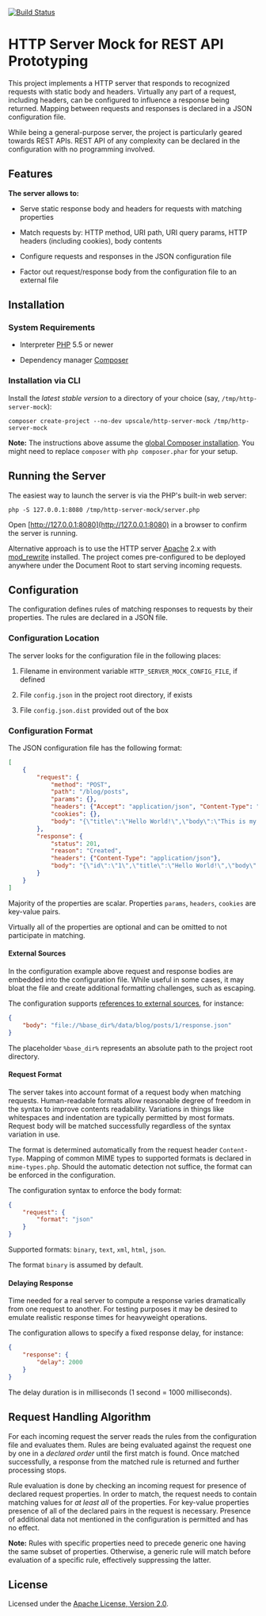 [![Build Status](https://api.travis-ci.org/upscalesoftware/http-server-mock.svg?branch=master)](https://travis-ci.org/upscalesoftware/http-server-mock)

HTTP Server Mock for REST API Prototyping
=========================================

This project implements a HTTP server that responds to recognized requests with static body and headers.
Virtually any part of a request, including headers, can be configured to influence a response being returned.
Mapping between requests and responses is declared in a JSON configuration file.

While being a general-purpose server, the project is particularly geared towards REST APIs.
REST API of any complexity can be declared in the configuration with no programming involved.


## Features

**The server allows to:**

* Serve static response body and headers for requests with matching properties

* Match requests by: HTTP method, URI path, URI query params, HTTP headers (including cookies), body contents

* Configure requests and responses in the JSON configuration file

* Factor out request/response body from the configuration file to an external file


## Installation

### System Requirements

* Interpreter [PHP](http://www.php.net/) 5.5 or newer

* Dependency manager [Composer](https://getcomposer.org/)

### Installation via CLI

Install the _latest stable version_ to a directory of your choice (say, `/tmp/http-server-mock`):

```shell
composer create-project --no-dev upscale/http-server-mock /tmp/http-server-mock
```

**Note:** The instructions above assume the [global Composer installation](https://getcomposer.org/doc/00-intro.md#globally).
You might need to replace `composer` with `php composer.phar` for your setup.


## Running the Server

The easiest way to launch the server is via the PHP's built-in web server:
```shell
php -S 127.0.0.1:8080 /tmp/http-server-mock/server.php
```

Open [http://127.0.0.1:8080](http://127.0.0.1:8080) in a browser to confirm the server is running.

Alternative approach is to use the HTTP server [Apache](https://httpd.apache.org/) 2.x with [mod_rewrite](http://httpd.apache.org/docs/current/mod/mod_rewrite.html) installed.
The project comes pre-configured to be deployed anywhere under the Document Root to start serving incoming requests.


## Configuration

The configuration defines rules of matching responses to requests by their properties.
The rules are declared in a JSON file.

### Configuration Location

The server looks for the configuration file in the following places:

1. Filename in environment variable `HTTP_SERVER_MOCK_CONFIG_FILE`, if defined

2. File `config.json` in the project root directory, if exists

3. File `config.json.dist` provided out of the box


### Configuration Format

The JSON configuration file has the following format:
```json
[
    {
        "request": {
            "method": "POST",
            "path": "/blog/posts",
            "params": {},
            "headers": {"Accept": "application/json", "Content-Type": "application/json"},
            "cookies": {},
            "body": "{\"title\":\"Hello World!\",\"body\":\"This is my first post!\"}"
        },
        "response": {
            "status": 201,
            "reason": "Created",
            "headers": {"Content-Type": "application/json"},
            "body": "{\"id\":\"1\",\"title\":\"Hello World!\",\"body\":\"This is my first post!\"}"
        }
    }
]
```

Majority of the properties are scalar. Properties `params`, `headers`, `cookies` are key-value pairs.

Virtually all of the properties are optional and can be omitted to not participate in matching.

#### External Sources

In the configuration example above request and response bodies are embedded into the configuration file.
While useful in some cases, it may bloat the file and create additional formatting challenges, such as escaping.

The configuration supports [references to external sources](http://www.php.net/wrappers), for instance:
```json
{
    "body": "file://%base_dir%/data/blog/posts/1/response.json"
}
```

The placeholder `%base_dir%` represents an absolute path to the project root directory.

#### Request Format

The server takes into account format of a request body when matching requests.
Human-readable formats allow reasonable degree of freedom in the syntax to improve contents readability.
Variations in things like whitespaces and indentation are typically permitted by most formats.
Request body will be matched successfully regardless of the syntax variation in use.

The format is determined automatically from the request header `Content-Type`.
Mapping of common MIME types to supported formats is declared in `mime-types.php`.
Should the automatic detection not suffice, the format can be enforced in the configuration.

The configuration syntax to enforce the body format:
```json
{
    "request": {
        "format": "json"
    }
}
```

Supported formats: `binary`, `text`, `xml`, `html`, `json`.

The format `binary` is assumed by default.

#### Delaying Response

Time needed for a real server to compute a response varies dramatically from one request to another.
For testing purposes it may be desired to emulate realistic response times for heavyweight operations.

The configuration allows to specify a fixed response delay, for instance:
```json
{
    "response": {
        "delay": 2000
    }
}
```

The delay duration is in milliseconds (1 second = 1000 milliseconds).


## Request Handling Algorithm

For each incoming request the server reads the rules from the configuration file and evaluates them.
Rules are being evaluated against the request one by one in a _declared order_ until the first match is found.
Once matched successfully, a response from the matched rule is returned and further processing stops.

Rule evaluation is done by checking an incoming request for presence of declared request properties.
In order to match, the request needs to contain matching values for _at least all_ of the properties.
For key-value properties presence of all of the declared pairs in the request is necessary.
Presence of additional data not mentioned in the configuration is permitted and has no effect.

**Note:** Rules with specific properties need to precede generic one having the same subset of properties.
Otherwise, a generic rule will match before evaluation of a specific rule, effectively suppressing the latter.


## License

Licensed under the [Apache License, Version 2.0](http://www.apache.org/licenses/LICENSE-2.0).
